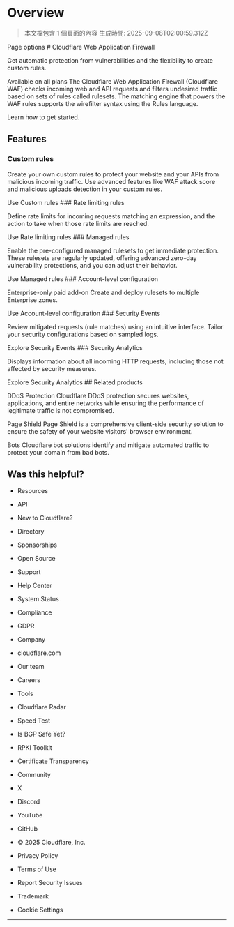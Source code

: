 # Overview

> 本文檔包含 1 個頁面的內容
> 生成時間: 2025-09-08T02:00:59.312Z

Page options # Cloudflare Web Application Firewall

Get automatic protection from vulnerabilities and the flexibility to create custom rules.

Available on all plans The Cloudflare Web Application Firewall (Cloudflare WAF) checks incoming web and API requests and filters undesired traffic based on sets of rules called rulesets. The matching engine that powers the WAF rules supports the wirefilter syntax using the Rules language.

Learn how to get started.

## Features

### Custom rules

Create your own custom rules to protect your website and your APIs from
malicious incoming traffic. Use advanced features like WAF attack
score and malicious uploads
detection in your custom rules.

Use Custom rules ### Rate limiting rules

Define rate limits for incoming requests matching an expression, and the
action to take when those rate limits are reached.

Use Rate limiting rules ### Managed rules

Enable the pre-configured managed rulesets to get immediate protection. These
rulesets are regularly updated, offering advanced zero-day
vulnerability protections, and you can adjust their behavior.

Use Managed rules ### Account-level configuration

Enterprise-only paid add-on Create and deploy rulesets to multiple Enterprise zones.

Use Account-level configuration ### Security Events

Review mitigated requests (rule matches) using an intuitive interface. Tailor
your security configurations based on sampled logs.

Explore Security Events ### Security Analytics

Displays information about all incoming HTTP requests, including those not
affected by security measures.

Explore Security Analytics ## Related products

DDoS Protection Cloudflare DDoS protection secures websites, applications, and entire networks
while ensuring the performance of legitimate traffic is not compromised.

Page Shield Page Shield is a comprehensive client-side security solution to ensure the
safety of your website visitors' browser environment.

Bots Cloudflare bot solutions identify and mitigate automated traffic to protect
your domain from bad bots.

## Was this helpful?

- Resources
- API
- New to Cloudflare?
- Directory
- Sponsorships
- Open Source

- Support
- Help Center
- System Status
- Compliance
- GDPR

- Company
- cloudflare.com
- Our team
- Careers

- Tools
- Cloudflare Radar
- Speed Test
- Is BGP Safe Yet?
- RPKI Toolkit
- Certificate Transparency

- Community
- X
- Discord
- YouTube
- GitHub

- © 2025 Cloudflare, Inc.
- Privacy Policy
- Terms of Use
- Report Security Issues
- Trademark
- Cookie Settings

---

